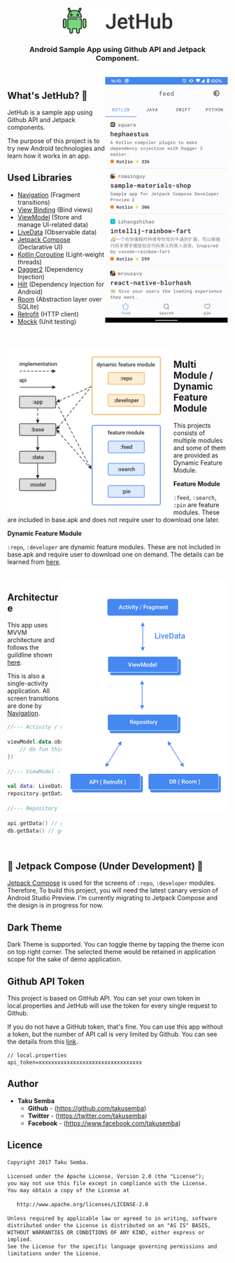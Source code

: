 <p align="center">
<img src="https://github.com/TakuSemba/JetHub/blob/master/screenshots/banner.png" width=250>
</p>

<H3 align="center">
Android Sample App using Github API and Jetpack Component.</br>
</H3>

<br/>

<img src="https://github.com/TakuSemba/JetHub/blob/master/screenshots/screen.gif" align="right" width="280">

## What's JetHub? :rocket:

JetHub is a sample app using Github API and Jetpack components.

The purpose of this project is to try new Android technologies and learn how it works in an app.

## Used Libraries
 - [Navigation](https://developer.android.com/topic/libraries/architecture/navigation) (Fragment transitions)
 - [View Binding](https://developer.android.com/topic/libraries/view-binding) (Bind views)
 - [ViewModel](https://developer.android.com/topic/libraries/architecture/viewmodel) (Store and manage UI-related data)
 - [LiveData](https://developer.android.com/topic/libraries/architecture/livedata)  (Observable data)
 - [Jetpack Compose](https://developer.android.com/jetpack/compose) (Declarative UI)
 - [Kotlin Coroutine](https://github.com/Kotlin/kotlinx.coroutines) (Light-weight threads)
 - [Dagger2](https://github.com/google/dagger) (Dependency Injection)
 - [Hilt](https://dagger.dev/hilt/) (Dependency Injection for Android)
 - [Room](https://developer.android.com/topic/libraries/architecture/room) (Abstraction layer over SQLite)
 - [Retrofit](https://github.com/square/retrofit) (HTTP client)
 - [Mockk](https://github.com/mockk/mockk) (Unit testing)
 
<br/>
<br/>

<img src="https://github.com/TakuSemba/JetHub/blob/master/screenshots/modules.png" align="left" width="380">

## Multi Module / Dynamic Feature Module

This projects consists of multiple modules and some of them are provided as Dynamic Feature Module.

**Feature Module**

`:feed`, `:search`, `:pin` are feature modules. These are included in base.apk and does not require user to download one later.

**Dynamic Feature Module**

`:repo`, `:developer` are dynamic feature modules. These are not included in base.apk and require user to download one on demand.
The details can be learned from [here](https://developer.android.com/guide/app-bundle/dynamic-delivery).

<br/>

<img src="https://github.com/TakuSemba/JetHub/blob/master/screenshots/architecture.png" align="right" width="380">

## Architecture

This app uses MVVM architecture and follows the guildline shown [here](https://developer.android.com/jetpack/docs/guide).

This is also a single-activity application. All screen transitions are done by [Navigation](https://developer.android.com/guide/navigation?hl=ja).

```kt
//--- Activity / Fragments ---//

viewModel.data.observe(this) { data ->
    // do fun things
}) 

//--- ViewModel ---//

val data: LiveData<Data>
repository.getData() // get data from API and/or DB

//--- Repository ---//

api.getData() // get data from API
db.getData() // get data from DB

```

<br/>

## :construction: Jetpack Compose (Under Development) :construction:

[Jetpack Compose](https://developer.android.com/jetpack/compose) is used for the screens of `:repo`, `:developer` modules. Therefore, To build this project, you will need the latest canary version of Android Studio Preview.
I'm currently migrating to Jetpack Compose and the design is in progress for now.

## Dark Theme

Dark Theme is supported. You can toggle theme by tapping the theme icon on top right corner. The selected theme would be retained in application scope for the sake of demo application.

## Github API Token

This project is based on GitHub API. You can set your own token in local.properties and JetHub will use the token for every single request to Github.

If you do not have a GitHub token, that's fine. You can use this app without a token, but the number of API call is very limited by Github. You can see the details from this [link](https://developer.github.com/v3/#rate-limiting).

```local.properties
// local.properties
api_token=xxxxxxxxxxxxxxxxxxxxxxxxxxxxxxxxx
```

## Author

* **Taku Semba**
    * **Github** - (https://github.com/takusemba)
    * **Twitter** - (https://twitter.com/takusemba)
    * **Facebook** - (https://www.facebook.com/takusemba)

## Licence
```
Copyright 2017 Taku Semba.

Licensed under the Apache License, Version 2.0 (the "License");
you may not use this file except in compliance with the License.
You may obtain a copy of the License at

   http://www.apache.org/licenses/LICENSE-2.0

Unless required by applicable law or agreed to in writing, software
distributed under the License is distributed on an "AS IS" BASIS,
WITHOUT WARRANTIES OR CONDITIONS OF ANY KIND, either express or implied.
See the License for the specific language governing permissions and
limitations under the License.
```
